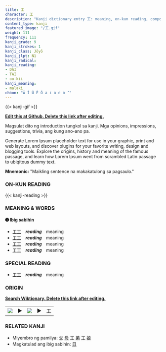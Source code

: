 ```yaml
---
title: 工
character: 工
description: "Kanji dictionary entry 工: meaning, on-kun reading, compounds, origin, related kanji"
content_type: kanji
featured_image: "/工.gif"
weight: 111
frequency: 111
kanji_grade: 9
kanji_strokes: 1
kanji_class: Jōyō
kanji_jlpt: N1
kanji_radical: 
kanji_reading: 
- DAI
- TAI
- oo-kii
kanji_meaning:
- malaki
chōon: "Ā Ī Ū Ē Ō ā ī ū ē ō ’"
---
```

[//]: # (Don't edit the line below. Kanji animated GIF code is automatically generated.)
{{< kanji-gif >}}

[//]: # (Edit below this line.)

**[Edit this at Github. Delete this link after editing.](https://github.com/tim0g/tim/tree/main/content/kanji/工/index.md)**

Magsulat dito ng introduction tungkol sa kanji. Mga opinions, impressions, suggestions, trivia, ang kung ano-ano pa.

Generate Lorem Ipsum placeholder text for use in your graphic, print and web layouts, and discover plugins for your favorite writing, design and blogging tools. Explore the origins, history and meaning of the famous passage, and learn how Lorem Ipsum went from scrambled Latin passage to ubiqitous dummy text.
 
**Mnemonic:** "Maikling sentence na makakatulong sa pagsaulo."

### ON-KUN READING

[//]: # (Don't edit the line below. ON-KUN READING code is automatically generated.)
{{< kanji-reading >}}

### MEANING & WORDS

#### ➊ **Ibig sabihin**
  - [工](../工)[工](../工)　***reading***　meaning
  - [工](../工)[工](../工)　***reading***　meaning
  - [工](../工)[工](../工)　***reading***　meaning
  - [工](../工)[工](../工)　***reading***　meaning

### SPECIAL READING
  - [工](../工)[工](../工)　***reading***　meaning

### ORIGIN

**[Search Wiktionary. Delete this link after editing.](https://wiktionary.org/wiki/工)**
<table class="kanji-table"><tr><td>
<img src="60px-工-bronze.svg.png">
</td><td>▶</td><td>
<img src="60px-工-oracle.svg.png">
</td><td>▶</td>
<td class="kanji-origin">工</td>
</tr></table>

### RELATED KANJI
- Miyembro ng pamilya: [父](../父) [母](../母) [工](../工) [弟](../弟) [工](../工) [娘](../娘)
- Magkatulad ang ibig sabihin: [日](../日)
